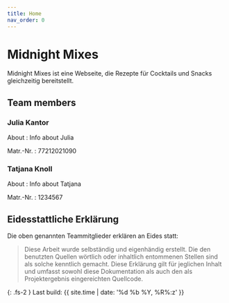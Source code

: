 ```yaml
---
title: Home
nav_order: 0
---
```


# Midnight Mixes

Midnight Mixes ist eine Webseite, die Rezepte für Cocktails und Snacks gleichzeitig
bereitstellt.

## Team members

### Julia Kantor

About
: Info about Julia

Matr.-Nr.
: 77212021090

### Tatjana Knoll

About
: Info about Tatjana

Matr.-Nr.
: 1234567

## Eidesstattliche Erklärung

Die oben genannten Teammitglieder erklären an Eides statt:

> Diese Arbeit wurde selbständig und eigenhändig erstellt. Die den benutzten Quellen wörtlich oder inhaltlich entommenen Stellen sind als solche kenntlich gemacht. Diese Erklärung gilt für jeglichen Inhalt und umfasst sowohl diese Dokumentation als auch den als Projektergebnis eingereichten Quellcode.

{: .fs-2 }
Last build: {{ site.time | date: '%d %b %Y, %R%:z' }}